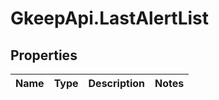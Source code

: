 # GkeepApi.LastAlertList

## Properties
Name | Type | Description | Notes
------------ | ------------- | ------------- | -------------

